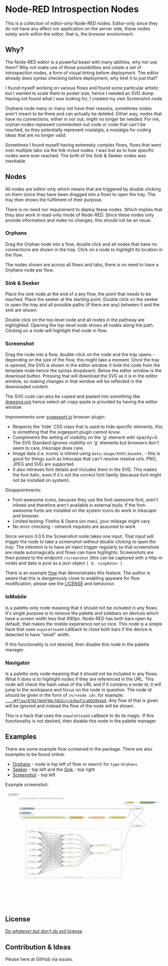 # Node-RED Introspection Nodes

This is a collection of editor-only Node-RED nodes. Editor-only since they do not have any affect nor application on the server side, these nodes solely work within the editor, that is, the browser environment.

## Why?

The Node-RED editor is a powerful beast with many abilities, why not use them? Why not make use of those possibilities and create a set of introspection nodes, a form of visual linting before deployment. The editor already does syntax checking before deployment, why limit it to just that?

I found myself working on various flows and found some particular artistic but I wanted to scale them to poster size, hence I needed an SVG dump. Having not found what I was looking for, I created my own Screenshot node.

Orphans node many or many not have their reasons, sometimes nodes aren't meant to be there and can actually be deleted. Either way, nodes that have no connections, either in nor out, *might* no longer be needed. For me, orphan nodes represent commented-out code or code that can't be reached, so they potentially represent nostalgia, a nostalgia for coding ideas that are no longer valid.

Sometimes I found myself having extremely complex flows, flows that went over multiple tabs via the link-in/out nodes. I was lost as to how specific nodes were ever reached. The birth of the Sink & Seeker nodes was inevitable. 

## Nodes

All nodes are editor-only which means that are triggered by double clicking on them (once they have been dragged into a flow) to open the tray. The tray then shows the fulfilment of their purpose.

There is no need nor requirement to deploy these nodes. Which implies that they also work in read-only mode of Node-RED. Since these nodes only provide information and make no changes, this should not be an issue.

### Orphans

Drag the Orphan node into a flow, double click and all nodes that have no connections are shown in the tray. Click on a node to highlight its location in the flow.

The nodes shown are across all flows and tabs, there is no need to have a Orphans node per flow.

### Sink & Seeker

Place the sink node at the end of a any flow, the point that needs to be reached. Place the seeker at the starting point. Double click on the seeker to open the tray and all possible paths (if there are any) between it and the sink are shown. 

Double click on the top-level node and all nodes in the pathway are highlighted. Opening the top-level node shows all nodes along the path. Clicking on a node will highlight that node in flow.

### Screenshot

Drag the node into a flow, double-click on the node and the tray opens -depending on the size of the flow, this might take a moment. Once the tray is opened, the SVG is shown in the editor window (I took the code from the template node hence the syntax dropdown). Below the editor window is the download button. Pressing that will download the SVG as it is in the editor window, so making changes in that window will be reflected in the downloaded content.

The SVG code can also be copied and pasted into something like [drawsvg.org](https://drawsvg.org/drawsvg.html) hence select-all-copy-paste is provided by having the editor window.

Improvements over [svgexport.io](https://svgexport.io) browser plugin:

- Respects the 'hide' CSS class that is used to hide specific elements, this is something that the svgexport plugin cannot know.
- Compliments the setting of visibility on the 'g' element with opacity=0. The SVG Standard ignores visibility on 'g' elements but browsers don't seem to care, Inkscape does care.
- Image data (i.e. icons) is inlined using `data:image/XXXX;base64,` - this is good for things such as Inkscape that can't resolve relative urls. PNG, JPEG and SVG are supported.
- It also retrieves font details and includes them in the SVG. This makes the font italic, even if it's not the correct font family (because font might not be installed on system).

Disappointments:

- Font-awesome icons, because they use the font-awesome font, aren't inlined and therefore aren't available in external tools. If the font-awesome fonts are installed on the system icons do work in Inkscape and browser.
- Limited testing: Firefox & Opera (on mac), your mileage might vary
- No error checking - network requests are assumed to work

Since version 0.0.5 the Screenshot node takes one input. That input will trigger the node to take a screenshot *without double clicking to open the tray*. The intention is to have an inject trigger regularly so that screenshots are made automagically and flows can have highlights. Screenshots are then posted to the endpoint `/screenshot` (this can be captured with a http-in node) and data is post as a json object `{ d: <svgdata> }`.

There is an example [flow](/examples/trigger-and-save-screenshot.json) that demonstrates this feature. The author is aware that this is dangerously close to enabling spyware for flow modification, please see the [LICENSE](/LICENSE) and behaviour. 

### IsMobile

Is a palette-only node meaning that it should not be included in any flows. It's single purpose is to remove the palette and sidebars on devices which have a screen width less that 890px. Node-RED has both bars open by default, that makes the mobile experience not so nice. This node is a simple hack that uses `onpaletteadd` callback to close both bars if the device is detected to have "small" width.

If this functionality is not desired, then disable this node in the palette manager.

### Navigator

Is a palette-only node meaning that it should not be included in any flows. What it does is to highlight nodes if they are referenced in the URL. This node will check the hash value of the URL and if it contains a node id, it will jump to the workspace and focus on the node in question. The node id should be given in the form of `/n/<node id>`, for example: [`.../#flow/878170e6f86c502b/n/b3baf3ca092064a9`](https://demo.openmindmap.org/omm/#flow/878170e6f86c502b/n/b3baf3ca092064a9). Any flow id that is given will be ignored and instead the flow of the node will be shown.

This is a hack that uses the `onpaletteadd` callback to do its magic. If this functionality is not desired, then disable this node in the palette manager.

## Examples

There are some example flow contained in the package. There are also examples to be found online: 

- [Orphans](https://demo.openmindmap.org/omm/#flow/3ebb65fdbecb182e/n/2be3f8794979d47b) - node is top left of flow or search for `type:Orphans`
- [Seeker](https://demo.openmindmap.org/omm/#flow/40ea5f2aea6592ae/n/b5f189a78d829197) - top left and the [Sink](https://demo.openmindmap.org/omm/#flow/459c271a96458c7c/n/e3262d9d2791ab78) - top right
- [Screenshot](https://demo.openmindmap.org/omm/#flow/4e2d8c13066b705e/n/499b1383580831aa) - top left

Example screenshot: 

![example screenshot](/assets/screenshot.svg)

## License

[*Do whatever but don't do evil* license](/LICENSE)

## Contribution & Ideas

Please here at GitHub via issues.
